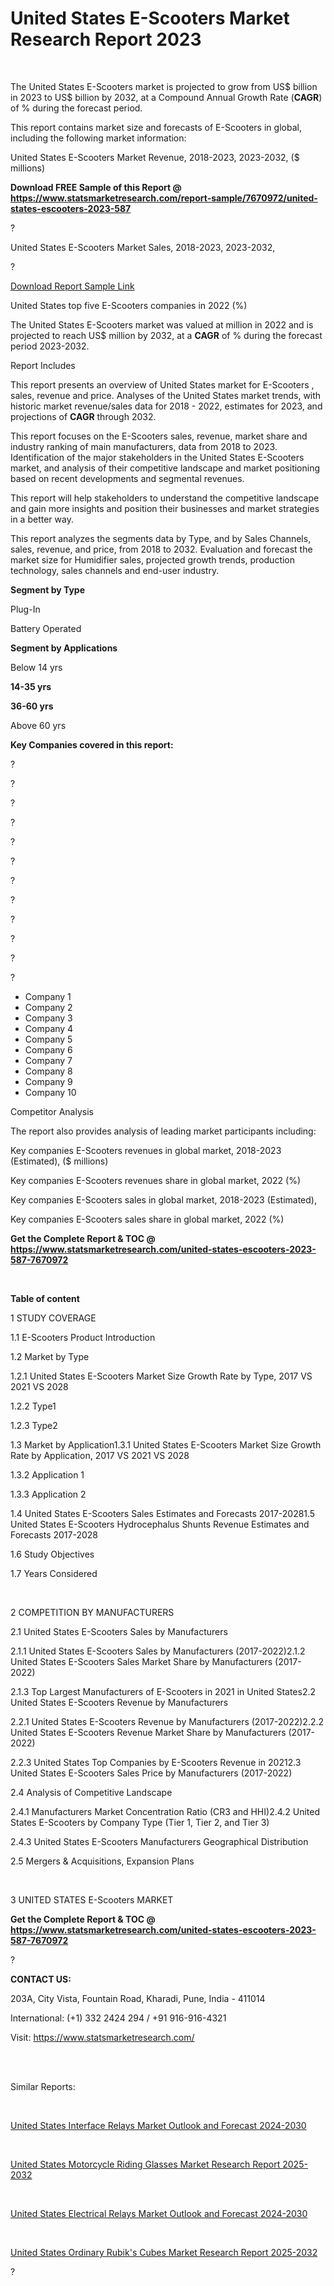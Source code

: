<h1>United States E-Scooters Market Research Report 2023</h1><br/><p>The United States E-Scooters market is projected to grow from US$ billion in 2023 to US$ billion by 2032, at a Compound Annual Growth Rate (<strong>CAGR</strong>) of % during the forecast period.</p>
 
 
 
 <p>This report contains market size and forecasts of E-Scooters in global, including the following market information:</p>
 
 
 
 <p>United States E-Scooters Market Revenue, 2018-2023, 2023-2032, ($ millions)</p>
 
 
 
 <div><b>Download FREE Sample of this Report @ <a href="https://www.statsmarketresearch.com/download-free-sample/7670972/united-states-escooters-2023-587">https://www.statsmarketresearch.com/report-sample/7670972/united-states-escooters-2023-587</a></b></div>
 
 
 
 <p>? </p>
 
 
 
 <p>United States E-Scooters Market Sales, 2018-2023, 2023-2032,</p>
 
 
 
 <p>? </p>
 
 
 
 <p><a href="https://www.statsmarketresearch.com/download-free-sample/7670972/united-states-escooters-2023-587">Download Report Sample Link</a></p>
 
 
 
 <p>United States top five E-Scooters companies in 2022 (%)</p>
 
 
 
 <p>The United States E-Scooters market was valued at million in 2022 and is projected to reach US$ million by 2032, at a <strong>CAGR</strong> of % during the forecast period 2023-2032.</p>
 
 
 
 <p>Report Includes</p>
 
 
 
 <p>This report presents an overview of United States market for E-Scooters , sales, revenue and price. Analyses of the United States market trends, with historic market revenue/sales data for 2018 - 2022, estimates for 2023, and projections of <strong>CAGR</strong> through 2032.</p>
 
 
 
 <p>This report focuses on the E-Scooters sales, revenue, market share and industry ranking of main manufacturers, data from 2018 to 2023. Identification of the major stakeholders in the United States E-Scooters market, and analysis of their competitive landscape and market positioning based on recent developments and segmental revenues.</p>
 
 
 
 <p>This report will help stakeholders to understand the competitive landscape and gain more insights and position their businesses and market strategies in a better way.</p>
 
 
 
 <p>This report analyzes the segments data by Type, and by Sales Channels, sales, revenue, and price, from 2018 to 2032. Evaluation and forecast the market size for Humidifier sales, projected growth trends, production technology, sales channels and end-user industry.</p>
 
 
 
 <p><strong>Segment by Type</strong></p>
 
 
 
 <p>Plug-In</p>
 
 
 
 <p>Battery Operated</p>
 
 
 
 <p><strong>Segment <strong><strong>by Applications</strong></strong></strong></p>
 
 
 
 <p>Below 14 yrs</p>
 
 
 
 <p><strong>14-35 yrs</strong></p>
 
 
 
 <p><strong>36-60 yrs</strong></p>
 
 
 
 <p>Above 60 yrs</p>
 
 
 
 <p><strong>Key Companies covered in this report:</strong></p>
 
 
 
 <p>? </p>
 
 
 
 <p>? </p>
 
 
 
 <p>? </p>
 
 
 
 <p>? </p>
 
 
 
 <p>? </p>
 
 
 
 <p>? </p>
 
 
 
 <p>? </p>
 
 
 
 <p>? </p>
 
 
 
 <p>? </p>
 
 
 
 <p>? </p>
 
 
 
 <p>? </p>
 
 
 
 <p>? </p>
 
 
 
 <ul>
 
 <li>Company 1</li>
 
 <li>Company 2</li>
 
 <li>Company 3</li>
 
 <li>Company 4</li>
 
 <li>Company 5</li>
 
 <li>Company 6</li>
 
 <li>Company 7</li>
 
 <li>Company 8</li>
 
 <li>Company 9</li>
 
 <li>Company 10</li>
 
 </ul>
 
 
 
 <p>Competitor Analysis</p>
 
 
 
 <p>The report also provides analysis of leading market participants including:</p>
 
 
 
 <p>Key companies E-Scooters revenues in global market, 2018-2023 (Estimated), ($ millions)</p>
 
 
 
 <p>Key companies E-Scooters revenues share in global market, 2022 (%)</p>
 
 
 
 <p>Key companies E-Scooters sales in global market, 2018-2023 (Estimated),</p>
 
 
 
 <p>Key companies E-Scooters sales share in global market, 2022 (%)</p>
 
 
 
 <div><b>Get the Complete Report & TOC @ <a href="https://www.statsmarketresearch.com/united-states-escooters-2023-587-7670972">https://www.statsmarketresearch.com/united-states-escooters-2023-587-7670972</a></b></div>
 
 
 
 <p><br />
 
 <b>Table of content</b></p>
 
 
 
 <p>1 STUDY COVERAGE<br />
 
 1.1 E-Scooters Product Introduction<br />
 
 1.2 Market by Type<br />
 
 1.2.1 United States E-Scooters Market Size Growth Rate by Type, 2017 VS 2021 VS 2028<br />
 
 1.2.2 Type1<br />
 
 1.2.3 Type2<br />
 
 1.3 Market by Application1.3.1 United States E-Scooters Market Size Growth Rate by Application, 2017 VS 2021 VS 2028<br />
 
 1.3.2 Application 1<br />
 
 1.3.3 Application 2<br />
 
 1.4 United States E-Scooters Sales Estimates and Forecasts 2017-20281.5 United States E-Scooters Hydrocephalus Shunts Revenue Estimates and Forecasts 2017-2028<br />
 
 1.6 Study Objectives<br />
 
 1.7 Years Considered<br />
 
 <br />
 
 2 COMPETITION BY MANUFACTURERS<br />
 
 2.1 United States E-Scooters Sales by Manufacturers<br />
 
 2.1.1 United States E-Scooters Sales by Manufacturers (2017-2022)2.1.2 United States E-Scooters Sales Market Share by Manufacturers (2017-2022)<br />
 
 2.1.3 Top Largest Manufacturers of E-Scooters in 2021 in United States2.2 United States E-Scooters Revenue by Manufacturers<br />
 
 2.2.1 United States E-Scooters Revenue by Manufacturers (2017-2022)2.2.2 United States E-Scooters Revenue Market Share by Manufacturers (2017-2022)<br />
 
 2.2.3 United States Top Companies by E-Scooters Revenue in 20212.3 United States E-Scooters Sales Price by Manufacturers (2017-2022)<br />
 
 2.4 Analysis of Competitive Landscape<br />
 
 2.4.1 Manufacturers Market Concentration Ratio (CR3 and HHI)2.4.2 United States E-Scooters by Company Type (Tier 1, Tier 2, and Tier 3)<br />
 
 2.4.3 United States E-Scooters Manufacturers Geographical Distribution<br />
 
 2.5 Mergers & Acquisitions, Expansion Plans<br />
 
 <br />
 
 3 UNITED STATES E-Scooters MARKET</p>
 
 
 
 <div><b>Get the Complete Report & TOC @ <a href="https://www.statsmarketresearch.com/united-states-escooters-2023-587-7670972">https://www.statsmarketresearch.com/united-states-escooters-2023-587-7670972</a></b></div>
 
 
 
 <p>? </p>
 
 
 
 <p><b>CONTACT US:</b><br />
 
 203A, City Vista, Fountain Road, Kharadi, Pune, India - 411014<br />
 
 International: (+1) 332 2424 294 / +91 916-916-4321<br />
 
 Visit: <a href="https://www.statsmarketresearch.com/">https://www.statsmarketresearch.com/</a><br />
 
 <br />
 
 <br />
 
 Similar Reports:<br />
 
 <br />
 
 <a href="https://www.statsmarketresearch.com/united-states-interface-relays-2024-2030-645-8007238">United States Interface Relays Market Outlook and Forecast 2024-2030</a><br />
 
 <br />
 
 <a href="https://www.statsmarketresearch.com/united-states-motorcycle-riding-glasses-2024-2030-22-8012622">United States Motorcycle Riding Glasses Market Research Report 2025-2032</a><br />
 
 <br />
 
 <a href="https://www.statsmarketresearch.com/united-states-electrical-relays-2024-2030-348-8007239">United States Electrical Relays Market Outlook and Forecast 2024-2030</a><br />
 
 <br />
 
 <a href="https://www.statsmarketresearch.com/united-states-ordinary-rubiks-cubes-2024-2030-422-8012623">United States Ordinary Rubik&#39;s Cubes Market Research Report 2025-2032</a><br />
 
 ? </p>